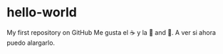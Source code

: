 # hello-world
My first repository on GitHub
Me gusta el :coffee: y la :pizza: and :dancer:.
A ver si ahora puedo alargarlo.

